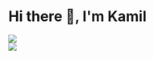 <h1>Hi there 👋, I'm Kamil</h1>

<p>
  <img src="https://github-readme-stats.vercel.app/api?username=The-Source-Coder&count_private=false&show_icons=true&theme=radical" /><br/ >
  <img src="https://github-readme-stats.vercel.app/api/top-langs/?username=The-Source-Coder&count_private=true&show_icons=true&theme=radical&layout=compact" />
</p>
